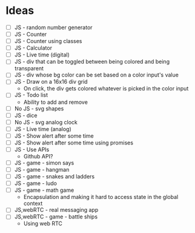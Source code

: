 # Ideas

- [ ] JS - random number generator
- [ ] JS - Counter
- [ ] JS - Counter using classes
- [ ] JS - Calculator
- [ ] JS - Live time (digital)
- [ ] JS - div that can be toggled between being colored and being transparent
- [ ] JS - div whose bg color can be set based on a color input's value
- [ ] JS - Draw on a 16x16 div grid
  - On click, the div gets colored whatever is picked in the color input
- [ ] JS - Todo list
  - Ability to add and remove
- [ ] No JS - svg shapes
- [ ] JS - dice
- [ ] No JS - svg analog clock
- [ ] JS - Live time (analog)
- [ ] JS - Show alert after some time
- [ ] JS - Show alert after some time using promises
- [ ] JS - Use APIs
  - Github API?
- [ ] JS - game - simon says
- [ ] JS - game - hangman
- [ ] JS - game - snakes and ladders
- [ ] JS - game - ludo
- [ ] JS - game - math game
  - Encapsulation and making it hard to access state in the global context
- [ ] JS,webRTC - real messaging app
- [ ] JS,webRTC - game - battle ships
  - Using web RTC
